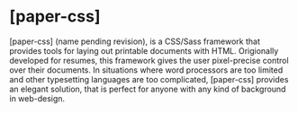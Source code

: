# [paper-css]

[paper-css] \(name pending revision\), is a CSS/Sass framework that provides tools for laying out printable documents with HTML. Origionally developed for resumes, this framework gives the user pixel-precise control over their documents. In situations where word processors are too limited and other typesetting languages are too complicated, [paper-css] provides an elegant solution, that is perfect for anyone with any kind of background in web-design.
